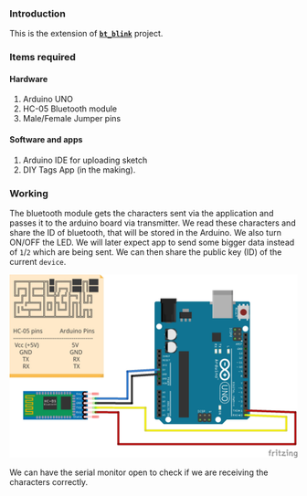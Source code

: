 ### Introduction
This is the extension of [__`bt_blink`__](../bt_blink/bt_blink.md) project.

### Items required

#### Hardware
1. Arduino UNO
2. HC-05 Bluetooth module
3. Male/Female Jumper pins

#### Software and apps
1. Arduino IDE for uploading sketch
2. DIY Tags App (in the making).

### Working
The bluetooth module gets the characters sent via the application and passes it to the arduino board via transmitter. We read these characters and share the ID of bluetooth, that will be stored in the Arduino. We also turn ON/OFF the LED. We will later expect app to send some bigger data instead of `1`/`2` which are being sent. We can then share the public key (ID) of the current `device`.

![Schematics](../../images/bt/bt_blink_bb.jpg)

We can have the serial monitor open to check if we are receiving the characters correctly.
